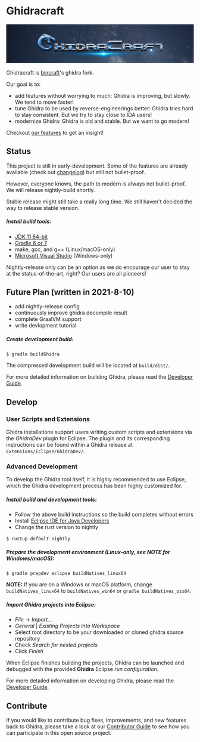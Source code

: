 # Ghidracraft

![logo](./logo.png)

Ghidracraft is [bincraft](https://github.com/StarCrossPortal/bincraft)'s ghidra fork.

Our goal is to:

- add features without worrying to much: Ghidra is improving, but slowly. We tend to move faster!
- tune Ghidra to be used by reverse-engineerings better: Ghidra tries hard to stay consistent. But we try to stay close to IDA users!
- modernize Ghidra: Ghidra is old and stable. But we want to go modern!

Checkout [our features](./GhidraCraftDocs/Features.md) to get an insight!

## Status

This project is still in early-development. Some of the features are already available (check out [changelog](./GhidraCraftDocs/CHANGELOG.md)) but still not bullet-proof.

However, everyone knows, the path to modern is always not bullet-proof. We will release nightly-build shortly.

Stable release might still take a really long time. We still haven't decided the way to release stable version.
##### Install build tools:
* [JDK 11 64-bit][jdk11]
* [Gradle 6 or 7][gradle]
* make, gcc, and g++ (Linux/macOS-only)
* [Microsoft Visual Studio][vs] (Windows-only)

Nightly-release only can be an option as we do encourage our user to stay at the status-of-the-art, right? Our
users are all pioneers!

## Future Plan (written in 2021-8-10)

- add nightly-release config
- continuously improve ghidra decompile result
- complete GraalVM support
- write devlopment tutorial
##### Create development build: 
```
$ gradle buildGhidra
```
The compressed development build will be located at `build/dist/`.

For more detailed information on building Ghidra, please read the [Developer Guide][devguide].  

## Develop

### User Scripts and Extensions
Ghidra installations support users writing custom scripts and extensions via the *GhidraDev* plugin 
for Eclipse.  The plugin and its corresponding instructions can be found within a Ghidra release at
`Extensions/Eclipse/GhidraDev/`.

### Advanced Development
To develop the Ghidra tool itself, it is highly recommended to use Eclipse, which the Ghidra 
development process has been highly customized for.

##### Install build and development tools:
* Follow the above build instructions so the build completes without errors
* Install [Eclipse IDE for Java Developers][eclipse]
* Change the rust version to nightly
```
$ rustup default nightly
```
##### Prepare the development environment (Linux-only, see **NOTE** for Windows/macOS):
``` 
$ gradle prepdev eclipse buildNatives_linux64
```
**NOTE:** If you are on a Windows or macOS platform, change `buildNatives_linux64` to 
`buildNatives_win64` or `gradle buildNatives_osx64`. 

##### Import Ghidra projects into Eclipse:
* *File* -> *Import...*
* *General* | *Existing Projects into Workspace*
* Select root directory to be your downloaded or cloned ghidra source repository
* Check *Search for nested projects*
* Click *Finish*

When Eclipse finishes building the projects, Ghidra can be launched and debugged with the provided
**Ghidra** Eclipse *run configuration*.

For more detailed information on developing Ghidra, please read the [Developer Guide][devguide]. 

## Contribute
If you would like to contribute bug fixes, improvements, and new features back to Ghidra, please 
take a look at our [Contributor Guide][contrib] to see how you can participate in this open 
source project.


[nsa]: https://www.nsa.gov
[contrib]: CONTRIBUTING.md
[devguide]: DevGuide.md
[career]: https://www.intelligencecareers.gov/nsa
[project]: https://www.ghidra-sre.org/
[jdk11]: https://adoptium.net/releases.html?variant=openjdk11&jvmVariant=hotspot
[gradle]: https://gradle.org/releases/
[vs]: https://visualstudio.microsoft.com/vs/community/
[eclipse]: https://www.eclipse.org/downloads/packages/
[master]: https://github.com/NationalSecurityAgency/ghidra/archive/refs/heads/master.zip
